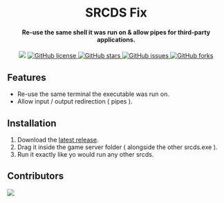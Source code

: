 <div align="center">
  <h1>SRCDS Fix</h1>
  <h4>Re-use the same shell it was run on & allow pipes for third-party applications.</h4>
  <p style="margin-bottom: 0.5ex;">
    <img
      src="https://img.shields.io/github/downloads/tsuza/srcds-pipe-passthrough-fix/total?color=ff69b4"
      />
    <a href="https://github.com/tsuza/srcds-pipe-passthrough-fix/blob/main/LICENSE.txt">
    <img alt="GitHub license" src="https://img.shields.io/github/license/tsuza/srcds-pipe-passthrough-fix?color=ff69b4">
    </a>
    <a href="https://github.com/tsuza/srcds-pipe-passthrough-fix/stargazers">
    <img alt="GitHub stars" src="https://img.shields.io/github/stars/tsuza/srcds-pipe-passthrough-fix?color=yellow&label=Project%20Stars">
    </a>
    <a href="https://github.com/tsuza/srcds-pipe-passthrough-fix/issues">
    <img alt="GitHub issues" src="https://img.shields.io/github/issues/tsuza/srcds-pipe-passthrough-fix?color=brightgreen&label=issues">
    </a>
    <a href="https://github.com/tsuza/srcds-pipe-passthrough-fix/network">
    <img alt="GitHub forks" src="https://img.shields.io/github/forks/tsuza/srcds-pipe-passthrough-fix?color=9cf&label=forks">
    </a>
  </p>
</div>

## Features
- Re-use the same terminal the executable was run on.
- Allow input / output redirection ( pipes ).

## Installation
1. Download the [latest release](https://github.com/tsuza/srcds-pipe-passthrough-fix/releases/latest).
2. Drag it inside the game server folder ( alongside the other srcds.exe ).
3. Run it exactly like yo would run any other srcds.

## Contributors
<a href="https://github.com/tsuza/srcds-pipe-passthrough-fix/graphs/contributors">
  <img src="https://contrib.rocks/image?repo=tsuza/srcds-pipe-passthrough-fix" />
</a>
